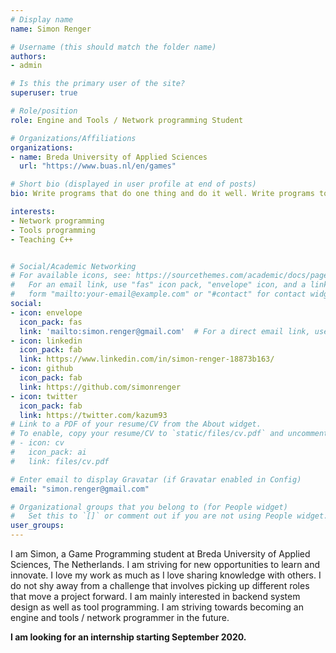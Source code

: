 ```yaml
---
# Display name
name: Simon Renger

# Username (this should match the folder name)
authors:
- admin

# Is this the primary user of the site?
superuser: true

# Role/position
role: Engine and Tools / Network programming Student

# Organizations/Affiliations
organizations:
- name: Breda University of Applied Sciences
  url: "https://www.buas.nl/en/games"

# Short bio (displayed in user profile at end of posts)
bio: Write programs that do one thing and do it well. Write programs to work together — McIlroy Unix philosophy

interests:
- Network programming
- Tools programming
- Teaching C++


# Social/Academic Networking
# For available icons, see: https://sourcethemes.com/academic/docs/page-builder/#icons
#   For an email link, use "fas" icon pack, "envelope" icon, and a link in the
#   form "mailto:your-email@example.com" or "#contact" for contact widget.
social:
- icon: envelope
  icon_pack: fas
  link: 'mailto:simon.renger@gmail.com'  # For a direct email link, use "mailto:test@example.org".
- icon: linkedin
  icon_pack: fab
  link: https://www.linkedin.com/in/simon-renger-18873b163/
- icon: github
  icon_pack: fab
  link: https://github.com/simonrenger
- icon: twitter
  icon_pack: fab
  link: https://twitter.com/kazum93
# Link to a PDF of your resume/CV from the About widget.
# To enable, copy your resume/CV to `static/files/cv.pdf` and uncomment the lines below.
# - icon: cv
#   icon_pack: ai
#   link: files/cv.pdf

# Enter email to display Gravatar (if Gravatar enabled in Config)
email: "simon.renger@gmail.com"

# Organizational groups that you belong to (for People widget)
#   Set this to `[]` or comment out if you are not using People widget.
user_groups:
---
```

I am Simon, a Game Programming student at Breda University of Applied Sciences, The Netherlands. I am striving for new opportunities to learn and innovate. I love my work as much as I love sharing knowledge with others. I do not shy away from a challenge that involves picking up different roles that move a project forward. I am mainly interested in backend system design as well as tool programming. I am striving towards becoming an engine and tools / network programmer in the future.

**I am looking for an internship starting September 2020.**